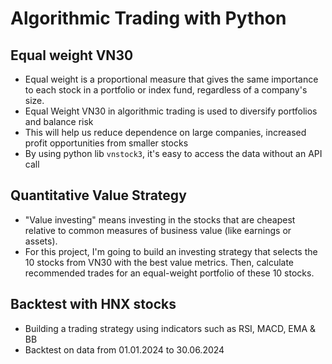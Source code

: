 # Algorithmic Trading with Python
## Equal weight VN30
- Equal weight is a proportional measure that gives the same importance to each stock in a portfolio or index fund, regardless of a company's size.
- Equal Weight VN30 in algorithmic trading is used to diversify portfolios and balance risk
- This will help us reduce dependence on large companies, increased profit opportunities from smaller stocks
- By using python lib `vnstock3`, it's easy to access the data without an API call
## Quantitative Value Strategy
- "Value investing" means investing in the stocks that are cheapest relative to common measures of business value (like earnings or assets).
- For this project, I'm going to build an investing strategy that selects the 10 stocks from VN30 with the best value metrics. Then, calculate recommended trades for an equal-weight portfolio of these 10 stocks.
## Backtest with HNX stocks
- Building a trading strategy using indicators such as RSI, MACD, EMA & BB
- Backtest on data from 01.01.2024 to 30.06.2024
